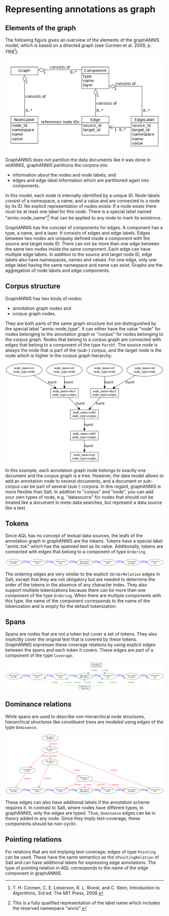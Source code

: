 # Representing annotations as graph

## Elements of the graph

The following figure gives an overview of the elements of the graphANNIS model, which is based on a directed graph (see Cormen et al. 2009, p. 1168[^cormen]).

![Elements of the graphANNIS model](images/graphannis-model.png)

GraphANNIS does not partition the data documents like it was done in relANNIS, graphANNIS partitions the corpora into 

- information about the nodes and node labels, and
- edges and edge label information which are partitioned again into components.

In this model, each node is internally identified by a unique ID.
Node labels consist of a namespace, a name, and a value and are connected to a node by its ID.
No explicit representation of nodes exists: If a node exists there must be at least one label for this node.
There is a special label named "annis::node_name"[^qname] that can be applied to any node to mark its existence.

GraphANNIS has the concept of components for edges.
A component has a type, a name, and a layer. 
It consists of edges and edge labels.
Edges between two nodes are uniquely defined inside a component with the source and target node ID.
There can not be more than one edge between the same two nodes inside the same component.
Each edge can have multiple edge labels.
In addition to the source and target node ID, edge labels also have namespaces, names and values.
For one edge, only one edge label having the same namespace and name can exist.
Graphs are the aggregation of node labels and edge components.


## Corpus structure

GraphANNIS has two kinds of nodes:
- annotation graph nodes and
- corpus graph nodes.

They are both parts of the same graph structure but are distinguished by the special label "annis::node_type".
It can either have the value "node" for nodes belonging to the annotation graph or "corpus" for nodes belonging to the corpus graph.
Nodes that belong to a corpus graph are connected with edges that belong to a component of the type `PartOf`.
The source node is always the node that is part of the (sub-) corpus, and the target node is the node which is higher in the corpus graph hierarchy.

![Example corpus graph representation in graphANNIS](images/corpusgraph.png)

In this example, each annotation graph node belongs to exactly one document and the corpus graph is a tree.
However, the data model allows to add an annotation node to several documents, and a document or sub-corpus can be part of several (sub-) corpora.
In this regard, graphANNIS is more flexible than Salt.
In addition to "corpus" and "node", you can add your own types of node, e.g. "datasource" for nodes that should not be 
treated like a document in meta-data searches, but represent a data source like a text.

## Tokens

Since AQL has no concept of textual data sources, the leafs of the annotation graph in graphANNIS are the tokens.
Tokens have a special label "annis::tok" which has the spanned text as its value.
Additionally, tokens are connected with edges that belong to a component of type `Ordering`.

![Example for token representation in graphANNIS](images/token.png)

The ordering edges are very similar to the explicit `SOrderRelation` edges in Salt, except that they are not obligatory but are needed to determine the order of the tokens in the absence of any character index.
They also support multiple tokenizations because there can be more than one component of the type `Ordering`.
When there are multiple components with this type, the name of the component corresponds to the name of the tokenization and is empty for the default tokenization.


## Spans

Spans are nodes that are not a token but cover a set of tokens.
They also implicitly cover the original text that is covered by these tokens.
GraphANNIS expresses these coverage relations by using explicit edges between the spans and each token it covers.
These edges are part of a component of the type `Coverage`.

![Example for spans represented in graphANNIS](images//span.png)

## Dominance relations

While spans are used to describe non-hierarchical node structures, hierarchical structures like constituent trees are modeled using edges of the type `Dominance`.

![Example for a constituent tree represented in graphANNIS](images/constituent.png)

These edges can also have additional labels if the annotation scheme requires it.
In contrast to Salt, where nodes have different types, in graphANNIS, only the edges are typed.
Thus, `Dominance` edges can be in theory added to any node.
Since they imply text-coverage, these components should be non-cyclic.

## Pointing relations

For relations that are not implying text-coverage, edges of type `Pointing` can be used.
These have the same semantics as the `SPointingRelation` of Salt and can have additional labels for expressing edge annotations.
The type of pointing relation in AQL corresponds to the name of the edge component in graphANNIS.


[^cormen]: T. H. Cormen, C. E. Leiserson, R. L. Rivest, and C. Stein, Introduction to Algorithms, 3rd ed. The MIT Press, 2009.

[^qname]: This is a fully qualified representation of the label name which includes the reserved namespace "annis".